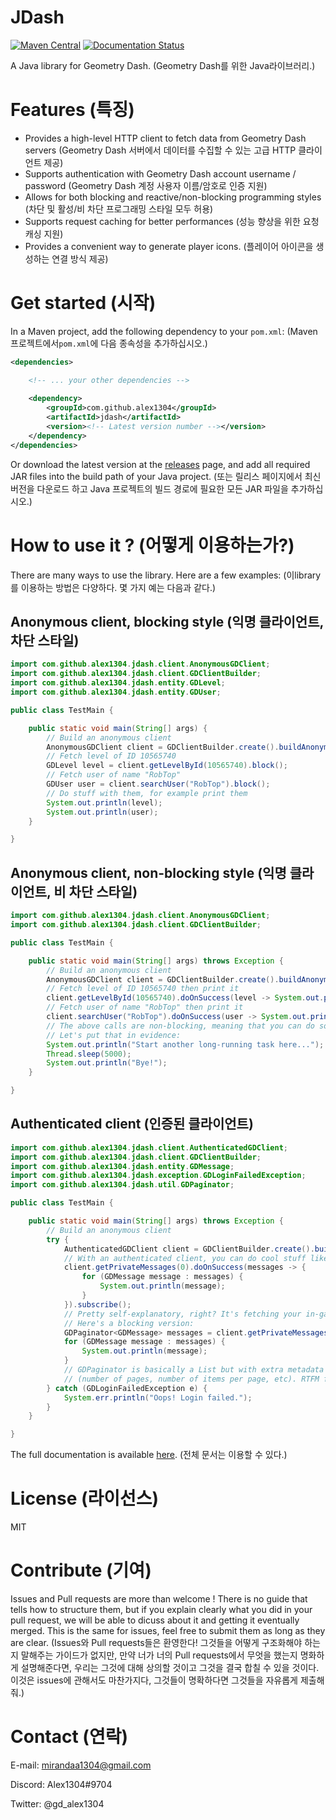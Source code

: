 # JDash

[![Maven Central](https://img.shields.io/maven-central/v/com.github.alex1304/jdash.svg?label=Maven%20Central)](https://search.maven.org/search?q=g:%22com.github.alex1304%22%20AND%20a:%22jdash%22) [![Documentation Status](https://readthedocs.org/projects/jdash/badge/?version=latest)](https://jdash.readthedocs.io/en/latest/?badge=latest)

A Java library for Geometry Dash. (Geometry Dash를 위한 Java라이브러리.)

# Features (특징)

- Provides a high-level HTTP client to fetch data from Geometry Dash servers
  (Geometry Dash 서버에서 데이터를 수집할 수 있는 고급 HTTP 클라이언트 제공)
- Supports authentication with Geometry Dash account username / password
  (Geometry Dash 계정 사용자 이름/암호로 인증 지원)
- Allows for both blocking and reactive/non-blocking programming styles
  (차단 및 활성/비 차단 프로그래밍 스타일 모두 허용)
- Supports request caching for better performances
  (성능 향상을 위한 요청 캐싱 지원)
- Provides a convenient way to generate player icons.
  (플레이어 아이콘을 생성하는 연결 방식 제공)

# Get started (시작)

In a Maven project, add the following dependency to your `pom.xml`:
(Maven 프로젝트에서`pom.xml`에 다음 종속성을 추가하십시오.)

```xml
<dependencies>

	<!-- ... your other dependencies -->
	
	<dependency>
		<groupId>com.github.alex1304</groupId>
		<artifactId>jdash</artifactId>
		<version><!-- Latest version number --></version>
	</dependency>
</dependencies>
```

Or download the latest version at the [releases](https://github.com/Alex1304/jdash/releases) page, and add all required JAR files into the build path of your Java project.
(또는 릴리스 페이지에서 최신 버전을 다운로드 하고 Java 프로젝트의 빌드 경로에 필요한 모든 JAR 파일을 추가하십시오.)

# How to use it ? (어떻게 이용하는가?)

There are many ways to use the library. Here are a few examples:
(이library를 이용하는 방법은 다양하다. 몇 가지 예는 다음과 같다.)

## Anonymous client, blocking style (익명 클라이언트, 차단 스타일)

```Java
import com.github.alex1304.jdash.client.AnonymousGDClient;
import com.github.alex1304.jdash.client.GDClientBuilder;
import com.github.alex1304.jdash.entity.GDLevel;
import com.github.alex1304.jdash.entity.GDUser;

public class TestMain {

	public static void main(String[] args) {
		// Build an anonymous client
		AnonymousGDClient client = GDClientBuilder.create().buildAnonymous();
		// Fetch level of ID 10565740
		GDLevel level = client.getLevelById(10565740).block();
		// Fetch user of name "RobTop"
		GDUser user = client.searchUser("RobTop").block();
		// Do stuff with them, for example print them
		System.out.println(level);
		System.out.println(user);
	}

}

```

## Anonymous client, non-blocking style (익명 클라이언트, 비 차단 스타일)

```Java
import com.github.alex1304.jdash.client.AnonymousGDClient;
import com.github.alex1304.jdash.client.GDClientBuilder;

public class TestMain {

	public static void main(String[] args) throws Exception {
		// Build an anonymous client
		AnonymousGDClient client = GDClientBuilder.create().buildAnonymous();
		// Fetch level of ID 10565740 then print it
		client.getLevelById(10565740).doOnSuccess(level -> System.out.println(level)).subscribe();
		// Fetch user of name "RobTop" then print it
		client.searchUser("RobTop").doOnSuccess(user -> System.out.println(user)).subscribe();
		// The above calls are non-blocking, meaning that you can do something else in parallel while the client is doing its job!
		// Let's put that in evidence:
		System.out.println("Start another long-running task here...");
		Thread.sleep(5000);
		System.out.println("Bye!");
	}

}

```

## Authenticated client (인증된 클라이언트)

```Java
import com.github.alex1304.jdash.client.AuthenticatedGDClient;
import com.github.alex1304.jdash.client.GDClientBuilder;
import com.github.alex1304.jdash.entity.GDMessage;
import com.github.alex1304.jdash.exception.GDLoginFailedException;
import com.github.alex1304.jdash.util.GDPaginator;

public class TestMain {

	public static void main(String[] args) throws Exception {
		// Build an anonymous client
		try {
			AuthenticatedGDClient client = GDClientBuilder.create().buildAuthenticated("MyUsername", "MyP@ssw0rd");
			// With an authenticated client, you can do cool stuff like this:
			client.getPrivateMessages(0).doOnSuccess(messages -> {
				for (GDMessage message : messages) {
					System.out.println(message);
				}
			}).subscribe();
			// Pretty self-explanatory, right? It's fetching your in-game private messages!
			// Here's a blocking version:
			GDPaginator<GDMessage> messages = client.getPrivateMessages(0).block();
			for (GDMessage message : messages) {
				System.out.println(message);
			}
			// GDPaginator is basically a List but with extra metadata info related to pagination
			// (number of pages, number of items per page, etc). RTFM for more details.
		} catch (GDLoginFailedException e) {
			System.err.println("Oops! Login failed.");
		}
	}

}

```

The full documentation is available [here](http://jdash.readthedocs.io/en/latest).
(전체 문서는 이용할 수 있다.)

# License (라이선스)

MIT

# Contribute (기여)

Issues and Pull requests are more than welcome ! There is no guide that tells how to structure them, but if you explain clearly what you did in your pull request, we will be able to dicuss about it and getting it eventually merged. This is the same for issues, feel free to submit them as long as they are clear.
(Issues와 Pull requests들은 환영한다! 그것들을 어떻게 구조화해야 하는지 말해주는 가이드가 없지만, 만약 너가 너의 Pull requests에서 무엇을 했는지 명화하게 설명해준다면, 우리는 그것에 대해 상의할 것이고 그것을 결국 합칠 수 있을 것이다. 이것은 issues에 관해서도 마찬가지다, 그것들이 명확하다면 그것들을 자유롭게 제출해줘.)

# Contact (연락)

E-mail: mirandaa1304@gmail.com

Discord: Alex1304#9704

Twitter: @gd_alex1304
